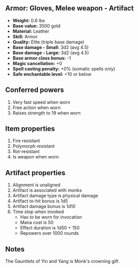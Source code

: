 ## Armor: Gloves, Melee weapon - Artifact

- **Weight:**                 0.6 lbs
- **Base value:**             3500 gold
- **Material:**               Leather
- **Skill:**                  Armor
- **Quality:**                Elite (triple base damage)
- **Base damage - Small:**    3d2 (avg 4.5)
- **Base damage - Large:**    3d2 (avg 4.5)
- **Base armor class bonus:** -1
- **Magic cancellation:**     +0
- **Spell casting penalty:**  +0% (somatic spells only)
- **Safe enchantable level:** +10 or below

## Conferred powers
1. Very fast speed when worn
2. Free action when worn
3. Raises strength to 19 when worn

## Item properties
1. Fire resistant
2. Polymorph resistant
3. Rot-resistant
4. Is weapon when worn

## Artifact properties
1. Alignment is unaligned
2. Artifact is associated with monks
3. Artifact damage type is physical damage
4. Artifact to-hit bonus is 1d5
5. Artifact damage bonus is 1d10
6. Time stop when invoked
    * Has to be worn for invocation
    * Mana cost is 50
    * Effect duration is 1d50 + 150
    * Repowers over 1000 rounds

## Notes
The Gauntlets of Yin and Yang is Monk's crowning gift.
